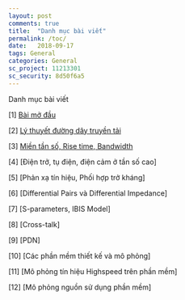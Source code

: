 ```yaml
---
layout: post
comments: true
title:  "Danh mục bài viết"
permalink: /toc/
date:   2018-09-17
tags: General
categories: General
sc_project: 11213301
sc_security: 8d50f6a5
---
```


Danh mục bài viết

[1] [Bài mở đầu](/2018/09/17/bai-viet-mo-dau)

[2] [Lý thuyết đường dây truyền tải](/2018/09/22/ly-thuyet-duong-day-truyen-tai)

[3] [Miền tần số, Rise time, Bandwidth](/2018/09/22/mien-tan-so-risetime-bandwidth)

[4] [Điện trở, tụ điện, điện cảm ở tần số cao]

[5] [Phản xạ tín hiệu, Phối hợp trở kháng]

[6] [Differential Pairs và Differential Impedance]

[7] [S-parameters, IBIS Model]

[8] [Cross-talk]

[9] [PDN]

[10] [Các phần mềm thiết kế và mô phỏng]

[11] [Mô phỏng tín hiệu Highspeed trên phần mềm]

[12] [Mô phỏng nguồn sử dụng phần mềm]

